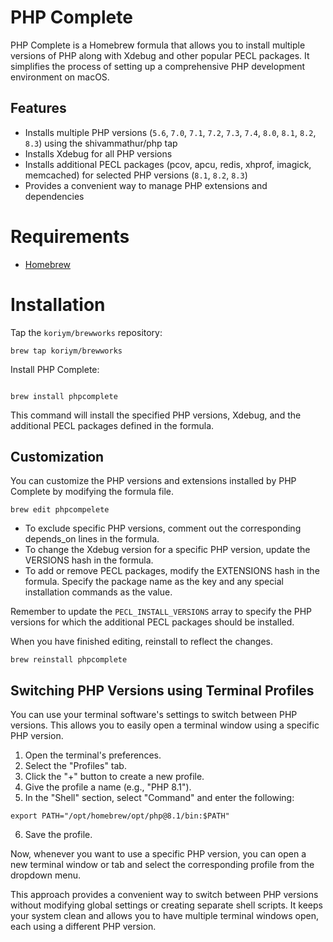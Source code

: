 # PHP Complete

PHP Complete is a Homebrew formula that allows you to install multiple versions of PHP along with Xdebug and other popular PECL packages. It simplifies the process of setting up a comprehensive PHP development environment on macOS.

## Features

- Installs multiple PHP versions (`5.6`, `7.0`, `7.1`, `7.2`, `7.3`, `7.4`, `8.0`, `8.1`, `8.2`, `8.3`) using the shivammathur/php tap
- Installs Xdebug for all PHP versions
- Installs additional PECL packages (pcov, apcu, redis, xhprof, imagick, memcached) for selected PHP versions (`8.1`, `8.2`, `8.3`)
- Provides a convenient way to manage PHP extensions and dependencies

# Requirements

- [Homebrew](https://brew.sh/)

# Installation

Tap the `koriym/brewworks` repository:

```shell
brew tap koriym/brewworks
```

Install PHP Complete:

```shell

brew install phpcomplete
```

This command will install the specified PHP versions, Xdebug, and the additional PECL packages defined in the formula.

## Customization

You can customize the PHP versions and extensions installed by PHP Complete by modifying the formula file.

```shell
brew edit phpcompelete
```

- To exclude specific PHP versions, comment out the corresponding depends_on lines in the formula.
- To change the Xdebug version for a specific PHP version, update the VERSIONS hash in the formula.
- To add or remove PECL packages, modify the EXTENSIONS hash in the formula. Specify the package name as the key and any special installation commands as the value.

Remember to update the `PECL_INSTALL_VERSIONS` array to specify the PHP versions for which the additional PECL packages should be installed.

When you have finished editing, reinstall to reflect the changes.

```shell
brew reinstall phpcomplete
```

## Switching PHP Versions using Terminal Profiles

You can use your terminal software's settings to switch between PHP versions. This allows you to easily open a terminal window using a specific PHP version.

1. Open the terminal's preferences.
2. Select the "Profiles" tab.
3. Click the "+" button to create a new profile.
4. Give the profile a name (e.g., "PHP 8.1").
5. In the "Shell" section, select "Command" and enter the following:

```shell
export PATH="/opt/homebrew/opt/php@8.1/bin:$PATH"
```

6. Save the profile.

Now, whenever you want to use a specific PHP version, you can open a new terminal window or tab and select the corresponding profile from the dropdown menu.

This approach provides a convenient way to switch between PHP versions without modifying global settings or creating separate shell scripts. It keeps your system clean and allows you to have multiple terminal windows open, each using a different PHP version.

